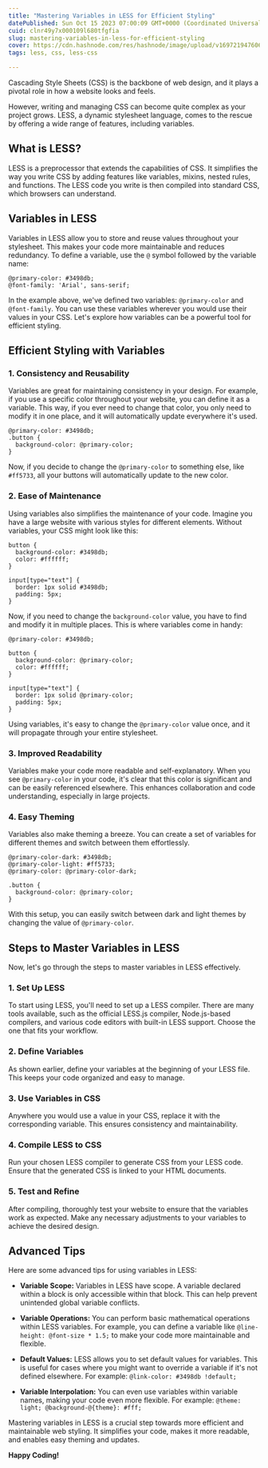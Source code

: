 ```yaml
---
title: "Mastering Variables in LESS for Efficient Styling"
datePublished: Sun Oct 15 2023 07:00:09 GMT+0000 (Coordinated Universal Time)
cuid: clnr49y7x000109l680tfgfia
slug: mastering-variables-in-less-for-efficient-styling
cover: https://cdn.hashnode.com/res/hashnode/image/upload/v1697219476061/b1cca444-8ff2-4bd2-88c4-b5c951708289.jpeg
tags: less, css, less-css

---
```


Cascading Style Sheets (CSS) is the backbone of web design, and it plays a pivotal role in how a website looks and feels.

However, writing and managing CSS can become quite complex as your project grows. LESS, a dynamic stylesheet language, comes to the rescue by offering a wide range of features, including variables.

## What is LESS?

LESS is a preprocessor that extends the capabilities of CSS. It simplifies the way you write CSS by adding features like variables, mixins, nested rules, and functions. The LESS code you write is then compiled into standard CSS, which browsers can understand.

## Variables in LESS

Variables in LESS allow you to store and reuse values throughout your stylesheet. This makes your code more maintainable and reduces redundancy. To define a variable, use the `@` symbol followed by the variable name:

```less
@primary-color: #3498db;
@font-family: 'Arial', sans-serif;
```

In the example above, we've defined two variables: `@primary-color` and `@font-family`. You can use these variables wherever you would use their values in your CSS. Let's explore how variables can be a powerful tool for efficient styling.

## Efficient Styling with Variables

### 1\. Consistency and Reusability

Variables are great for maintaining consistency in your design. For example, if you use a specific color throughout your website, you can define it as a variable. This way, if you ever need to change that color, you only need to modify it in one place, and it will automatically update everywhere it's used.

```less
@primary-color: #3498db;
.button {
  background-color: @primary-color;
}
```

Now, if you decide to change the `@primary-color` to something else, like `#ff5733`, all your buttons will automatically update to the new color.

### 2\. Ease of Maintenance

Using variables also simplifies the maintenance of your code. Imagine you have a large website with various styles for different elements. Without variables, your CSS might look like this:

```less
button {
  background-color: #3498db;
  color: #ffffff;
}

input[type="text"] {
  border: 1px solid #3498db;
  padding: 5px;
}
```

Now, if you need to change the `background-color` value, you have to find and modify it in multiple places. This is where variables come in handy:

```less
@primary-color: #3498db;

button {
  background-color: @primary-color;
  color: #ffffff;
}

input[type="text"] {
  border: 1px solid @primary-color;
  padding: 5px;
}
```

Using variables, it's easy to change the `@primary-color` value once, and it will propagate through your entire stylesheet.

### 3\. Improved Readability

Variables make your code more readable and self-explanatory. When you see `@primary-color` in your code, it's clear that this color is significant and can be easily referenced elsewhere. This enhances collaboration and code understanding, especially in large projects.

### 4\. Easy Theming

Variables also make theming a breeze. You can create a set of variables for different themes and switch between them effortlessly.

```less
@primary-color-dark: #3498db;
@primary-color-light: #ff5733;
@primary-color: @primary-color-dark;

.button {
  background-color: @primary-color;
}
```

With this setup, you can easily switch between dark and light themes by changing the value of `@primary-color`.

## Steps to Master Variables in LESS

Now, let's go through the steps to master variables in LESS effectively.

### 1\. Set Up LESS

To start using LESS, you'll need to set up a LESS compiler. There are many tools available, such as the official LESS.js compiler, Node.js-based compilers, and various code editors with built-in LESS support. Choose the one that fits your workflow.

### 2\. Define Variables

As shown earlier, define your variables at the beginning of your LESS file. This keeps your code organized and easy to manage.

### 3\. Use Variables in CSS

Anywhere you would use a value in your CSS, replace it with the corresponding variable. This ensures consistency and maintainability.

### 4\. Compile LESS to CSS

Run your chosen LESS compiler to generate CSS from your LESS code. Ensure that the generated CSS is linked to your HTML documents.

### 5\. Test and Refine

After compiling, thoroughly test your website to ensure that the variables work as expected. Make any necessary adjustments to your variables to achieve the desired design.

## Advanced Tips

Here are some advanced tips for using variables in LESS:

* **Variable Scope:** Variables in LESS have scope. A variable declared within a block is only accessible within that block. This can help prevent unintended global variable conflicts.
    
* **Variable Operations:** You can perform basic mathematical operations within LESS variables. For example, you can define a variable like `@line-height: @font-size * 1.5;` to make your code more maintainable and flexible.
    
* **Default Values:** LESS allows you to set default values for variables. This is useful for cases where you might want to override a variable if it's not defined elsewhere. For example: `@link-color: #3498db !default;`
    
* **Variable Interpolation:** You can even use variables within variable names, making your code even more flexible. For example: `@theme: light; @background-@{theme}: #fff;`
    

Mastering variables in LESS is a crucial step towards more efficient and maintainable web styling. It simplifies your code, makes it more readable, and enables easy theming and updates.

**Happy Coding!**